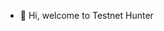- 👋 Hi, welcome to Testnet Hunter

<!---
Agiitaii/Agiitaii is a ✨ special ✨ repository because its `README.md` (this file) appears on your GitHub profile.
You can click the Preview link to take a look at your changes.
--->
